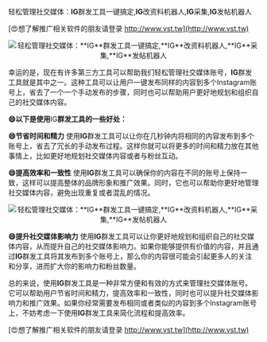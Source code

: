 轻松管理社交媒体：**IG**群发工具一键搞定,**IG**改资料机器人,**IG**采集,**IG**发帖机器人

[😍想了解推广相关软件的朋友请登录 http://www.vst.tw](http://www.vst.tw)

 <center><img src="https://vst.tw/MP4/tuiguang/png/1.png" alt="轻松管理社交媒体：**IG**群发工具一键搞定,**IG**改资料机器人,**IG**采集,**IG**发帖机器人"></center>

幸运的是，现在有许多第三方工具可以帮助我们轻松管理社交媒体账号，**IG**群发工具就是其中之一。这种工具可以让用户一键发布同样的内容到多个Instagram账号上，省去了一个一个手动发布的步骤，同时也可以帮助用户更好地规划和组织自己的社交媒体内容。

**😄以下是使用**IG**群发工具的一些好处：**

**😄节省时间和精力**
使用**IG**群发工具可以让你在几秒钟内将相同的内容发布到多个账号上，省去了冗长的手动发布过程。这样你就可以将更多的时间和精力放在其他事情上，比如更好地规划社交媒体内容或者与粉丝互动。

**😄提高效率和一致性**
使用**IG**群发工具可以确保你的内容在不同的账号上保持一致，这样可以提高整体的品牌形象和推广效果。同时，它也可以帮助你更好地管理社交媒体内容，避免出现重复或者混乱的情况。

 <center><img src="https://vst.tw/MP4/tuiguang/png/7.png" alt="轻松管理社交媒体：**IG**群发工具一键搞定,**IG**改资料机器人,**IG**采集,**IG**发帖机器人"></center>

**😄提升社交媒体影响力**
使用**IG**群发工具可以让你更好地规划和组织自己的社交媒体内容，从而提升自己的社交媒体影响力。如果你能够提供有价值的内容，并且通过**IG**群发工具将其发布到多个账号上，那么你的内容很可能会引起更多人的关注和分享，进而扩大你的影响力和粉丝数量。

总的来说，使用**IG**群发工具是一种非常方便和有效的方式来管理社交媒体账号。它可以帮助用户节省时间和精力，提高效率和一致性，同时也可以提升社交媒体影响力和推广效果。如果你经常需要发布相同或者类似的内容到多个Instagram账号上，不妨考虑一下使用**IG**群发工具来简化流程和提高效率。

[😍想了解推广相关软件的朋友请登录 http://www.vst.tw](http://www.vst.tw)



